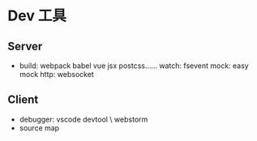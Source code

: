 # Dev 工具
## Server

- build: webpack babel vue jsx postcss……
watch: fsevent
mock: easy mock
http: websocket

## Client
- debugger: vscode devtool \ webstorm
- source map
